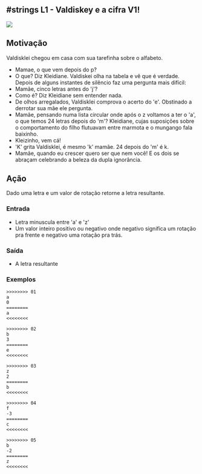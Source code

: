 ## #strings L1 - Valdiskey e a cifra V1!


![](https://raw.githubusercontent.com/qxcodefup/arcade/master/base/174/__capa.jpg)

## Motivação

Valdisklei chegou em casa com sua tarefinha sobre o alfabeto.

* Mamae, o que vem depois do p?
* O que? Diz Kleidiane. Valdiskei olha na tabela e vê que é verdade. Depois de alguns instantes de silêncio faz uma pergunta mais difícil:
* Mamãe, cinco letras antes do 'j'?
* Como é? Diz Kleidiane sem entender nada.
* De olhos arregalados, Valdisklei comprova o acerto do 'e'. Obstinado a derrotar sua mãe ele pergunta.
* Mamãe, pensando numa lista circular onde após o z voltamos a ter o 'a', o que temos 24 letras depois do 'm'? Kleidiane, cujas suposições sobre o comportamento do filho flutuavam entre marmota e o mungango fala baixinho.
* Kleizinho, vem cá!
* 'K' grita Valdisklei, é mesmo 'k' mamãe. 24 depois do 'm' é k.
* Mamãe, quando eu crescer quero ser que nem você! E os dois se abraçam celebrando a beleza da dupla ignorância.

## Ação

Dado uma letra e um valor de rotação retorne a letra resultante.

### Entrada

* Letra minuscula entre 'a' e 'z'
* Um valor inteiro positivo ou negativo onde negativo significa um rotação pra frente e negativo uma rotação pra trás.

### Saída

* A letra resultante

### Exemplos

```
>>>>>>>> 01
a
0
========
a
<<<<<<<<

>>>>>>>> 02
b
3
========
e
<<<<<<<<

>>>>>>>> 03
z
2
========
b
<<<<<<<<

>>>>>>>> 04
f
-3
========
c
<<<<<<<<

>>>>>>>> 05
b
-2
========
z
<<<<<<<<
```
